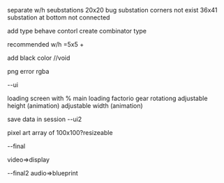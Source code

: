 
separate w/h seubstations
20x20 bug substation corners not exist
36x41 substation at bottom not connected

add type behave contorl
create combinator type



recommended w/h =5x5 +

add black color //void 


png error rgba



--ui

loading screen with %
main loading factorio gear rotationg
adjustable height  (animation)
adjustable width (animation)

save data in session 
--ui2

pixel art
array of 100x100?resizeable

--final

 video=>display

--final2 
audio=>blueprint
